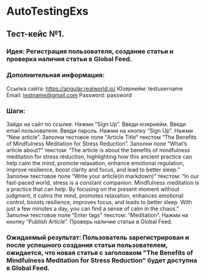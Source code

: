 # AutoTestingExs

## Тест-кейс №1.
### Идея: Регистрация пользователя, создание статьи и проверка наличия статьи в Global Feed.
### Дополнительная информация:
Ссылка сайта: https://angular.realworld.io/
Юзернейм: testusername
Email: testname@gmail.com
Password: password

###  Шаги:
Зайди на сайт по ссылке.
Нажми “Sign Up”.
Введи юзернейм.
Введи email пользователя.
Введи пароль.
Нажми на кнопку “Sign Up”.
Нажми “New article”.
Заполни тестовое поле “Article Title” текстом “The Benefits of Mindfulness Meditation for Stress Reduction”.
Заполни поле “What’s article about?” текстом:
“The article is about the benefits of mindfulness meditation for stress reduction, highlighting how this ancient practice can help calm the mind, promote relaxation, enhance emotional regulation, improve resilience, boost clarity and focus, and lead to better sleep.”
Заполни текстовое поле “Write your article(in markdown)” текстом:
“In our fast-paced world, stress is a constant companion. Mindfulness meditation is a practice that can help. By focusing on the present moment without judgment, it calms the mind, promotes relaxation, enhances emotional control, boosts resilience, improves focus, and leads to better sleep. With just a few minutes a day, you can find a sense of calm in the chaos.”
Заполни текстовое поле “Enter tags” текстом: “Meditation”.
Нажми на кнопку “Publish Article”.
Проверь наличие статьи в Global Feed.
### Ожидаемый результат: Пользователь зарегистрирован и после успешного создания статьи пользователем, ожидается, что новая статья с заголовком "The Benefits of Mindfulness Meditation for Stress Reduction" будет доступна в Global Feed.
